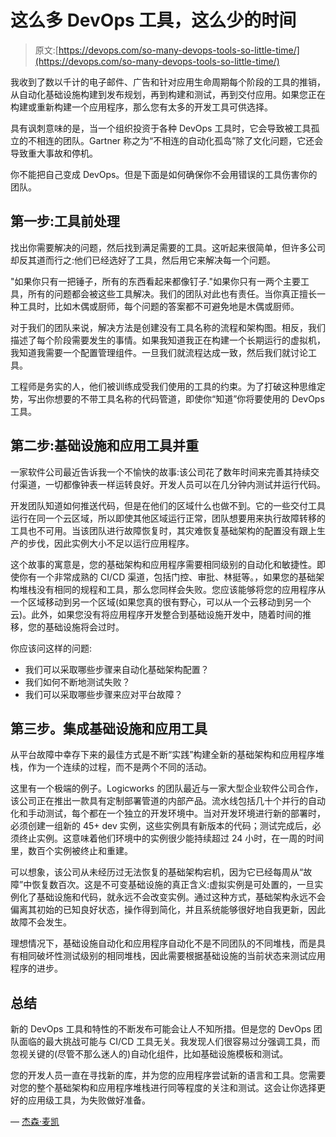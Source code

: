 # 这么多 DevOps 工具，这么少的时间

> 原文:[https://devops.com/so-many-devops-tools-so-little-time/](https://devops.com/so-many-devops-tools-so-little-time/)

我收到了数以千计的电子邮件、广告和针对应用生命周期每个阶段的工具的推销，从自动化基础设施构建到发布规划，再到构建和测试，再到交付应用。如果您正在构建或重新构建一个应用程序，那么您有太多的开发工具可供选择。

具有讽刺意味的是，当一个组织投资于各种 DevOps 工具时，它会导致被工具孤立的不相连的团队。Gartner 称之为“不相连的自动化孤岛”除了文化问题，它还会导致重大事故和停机。

你不能把自己变成 DevOps。但是下面是如何确保你不会用错误的工具伤害你的团队。

## **第一步:工具前处理**

找出你需要解决的问题，然后找到满足需要的工具。这听起来很简单，但许多公司却反其道而行之:他们已经选好了工具，然后用它来解决每一个问题。

"如果你只有一把锤子，所有的东西看起来都像钉子."如果你只有一两个主要工具，所有的问题都会被这些工具解决。我们的团队对此也有责任。当你真正擅长一种工具时，比如木偶或厨师，每个问题的答案都不可避免地是木偶或厨师。

对于我们的团队来说，解决方法是创建没有工具名称的流程和架构图。相反，我们描述了每个阶段需要发生的事情。如果我知道我正在构建一个长期运行的虚拟机，我知道我需要一个配置管理组件。一旦我们就流程达成一致，然后我们就讨论工具。

工程师是务实的人，他们被训练成受我们使用的工具的约束。为了打破这种思维定势，写出你想要的不带工具名称的代码管道，即使你“知道”你将要使用的 DevOps 工具。

## **第二步:基础设施和应用工具并重**

一家软件公司最近告诉我一个不愉快的故事:该公司花了数年时间来完善其持续交付渠道，一切都像钟表一样运转良好。开发人员可以在几分钟内测试并运行代码。

开发团队知道如何推送代码，但是在他们的区域什么也做不到。它的一些交付工具运行在同一个云区域，所以即使其他区域运行正常，团队想要用来执行故障转移的工具也不可用。当该团队进行故障恢复时，其灾难恢复基础架构的配置没有跟上生产的步伐，因此实例大小不足以运行应用程序。

这个故事的寓意是，您的基础架构和应用程序需要相同级别的自动化和敏捷性。即使你有一个非常成熟的 CI/CD 渠道，包括门控、审批、林挺等。，如果您的基础架构堆栈没有相同的规程和工具，那么您同样会失败。您应该能够将您的应用程序从一个区域移动到另一个区域(如果您真的很有野心，可以从一个云移动到另一个云)。此外，如果您没有将应用程序开发整合到基础设施开发中，随着时间的推移，您的基础设施将会过时。

你应该问这样的问题:

*   我们可以采取哪些步骤来自动化基础架构配置？
*   我们如何不断地测试失败？
*   我们可以采取哪些步骤来应对平台故障？

## **第三步。集成基础设施和应用工具**

从平台故障中幸存下来的最佳方式是不断“实践”构建全新的基础架构和应用程序堆栈，作为一个连续的过程，而不是两个不同的活动。

这里有一个极端的例子。Logicworks 的团队最近与一家大型企业软件公司合作，该公司正在推出一款具有定制部署管道的内部产品。流水线包括几十个并行的自动化和手动测试，每个都在一个独立的开发环境中。当对开发环境进行新的部署时，必须创建一组新的 45+ dev 实例，这些实例具有新版本的代码；测试完成后，必须终止实例。这意味着他们环境中的实例很少能持续超过 24 小时，在一周的时间里，数百个实例被终止和重建。

可以想象，该公司从未经历过无法恢复的基础架构宕机，因为它已经每周从“故障”中恢复数百次。这是不可变基础设施的真正含义:虚拟实例是可处置的，一旦实例化了基础设施和代码，就永远不会改变实例。通过这种方式，基础架构永远不会偏离其初始的已知良好状态，操作得到简化，并且系统能够很好地自我更新，因此故障不会发生。

理想情况下，基础设施自动化和应用程序自动化不是不同团队的不同堆栈，而是具有相同破坏性测试级别的相同堆栈，因此需要根据基础设施的当前状态来测试应用程序的进步。

## **总结**

新的 DevOps 工具和特性的不断发布可能会让人不知所措。但是您的 DevOps 团队面临的最大挑战可能与 CI/CD 工具无关。我发现人们很容易过分强调工具，而忽视关键的(尽管不那么迷人的)自动化组件，比如基础设施模板和测试。

您的开发人员一直在寻找新的库，并为您的应用程序尝试新的语言和工具。您需要对您的整个基础架构和应用程序堆栈进行同等程度的关注和测试。这会让你选择更好的应用级工具，为失败做好准备。

— [杰森·麦凯](https://devops.com/author/jason-mckay/)